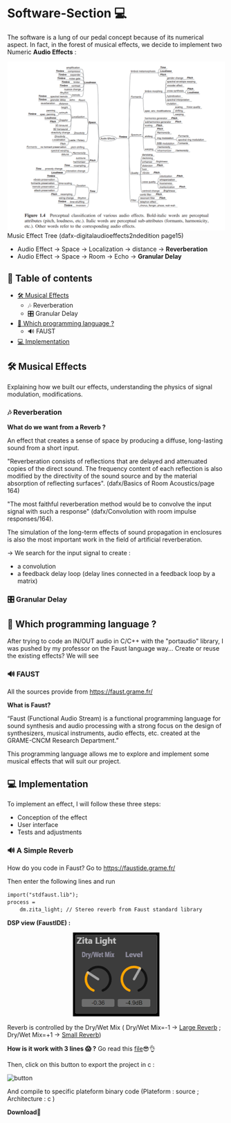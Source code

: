 # Software-Section 💻 
The software is a lung of our pedal concept because of its numerical aspect. In fact, in the forest of musical effects, we decide to implement two Numeric **Audio Effects** : 

<img src="https://github.com/lucacros/2324_Projet2A_PedaleGuitare/blob/Software-Section/img/Musiceffecttree.png" alt="Music Effect Tree" width="1000" />
Music Effect Tree (dafx-digitalaudioeffects2ndedition page15)


- Audio Effect → Space → Localization → distance → **Reverberation**
- Audio Effect → Space → Room → Echo → **Granular Delay**


## 📖 Table of contents
- [🛠 Musical Effects](#-musical-effects)
  - 🎶 Reverberation
  - 🎛️ Granular Delay
- [🔧 Which programming language ? ](#-which-programming-language-?)
  - 🔊 FAUST
- [💻  Implementation](#-implementation)

## 🛠 Musical Effects

Explaining how we built our effects, understanding the physics of signal modulation, modifications.

### 🎶 Reverberation

**What do we want from a Reverb ?** 

An effect that creates a sense of space by producing a diffuse, long-lasting sound from a short input.

"Reverberation consists of reflections that are delayed and attenuated copies of the direct sound. The frequency content of each reflection is also modified by the directivity of the sound source and by the material absorption of reflecting surfaces". (dafx/Basics of Room Acoustics/page 164)

"The most faithful reverberation method would be to convolve the input signal with such a response" (dafx/Convolution with room impulse responses/164).

The simulation of the long-term effects of sound propagation in enclosures is also the most important work in the field of artificial reverberation. 


→ We search for the input signal to create : 
- a convolution
- a feedback delay loop (delay lines connected in a feedback loop by a matrix)



### 🎛️ Granular Delay


## 🔧 Which programming language ?

After trying to code an IN/OUT audio in C/C++ with the "portaudio" library, I was pushed by my professor on the Faust language way... 
Create or reuse the existing effects? We will see

### 🔊 FAUST

All the sources provide from https://faust.grame.fr/

**What is Faust?**

“Faust (Functional Audio Stream) is a functional programming language for sound synthesis and audio processing with a strong focus on the design of synthesizers, musical instruments, audio effects, etc. created at the GRAME-CNCM Research Department.”

This programming language allows me to explore and implement some musical effects that will suit our project. 


## 💻  Implementation

To implement an effect, I will follow these three steps: 

- Conception of the effect
- User interface
- Tests and adjustments


### 🔊 A Simple Reverb

How do you code in Faust? Go to https://faustide.grame.fr/

Then enter the following lines and run
```html
import("stdfaust.lib");
process = 
    dm.zita_light; // Stereo reverb from Faust standard library
```
**DSP view (FaustIDE) :**
<div align="center">
  <img src="https://github.com/lucacros/2324_Projet2A_PedaleGuitare/blob/Software-Section/img/simplereverb.png" alt="DSP view" width="200" />
</div>

Reverb is controlled by the Dry/Wet Mix ( Dry/Wet Mix=-1 → [Large Reverb](https://github.com/lucacros/2324_Projet2A_PedaleGuitare/blob/Software-Section/audios/simplereverbOFF.wav) ; Dry/Wet Mix=+1 → [Small Reverb](https://github.com/lucacros/2324_Projet2A_PedaleGuitare/blob/Software-Section/audios/simplereverbOFF.wav))

**How is it work with 3 lines 😱 ?** Go read this [file](https://github.com/lucacros/2324_Projet2A_PedaleGuitare/blob/Software-Section/Simplereverb.md)😎👌

Then, click on this button to export the project in c  : 

<img width="66" alt="button" src="https://github.com/lucacros/2324_Projet2A_PedaleGuitare/assets/136320490/c4fad7d0-e04a-4c66-b4e1-c8aec9572571">

And compile to specific plateform binary code (Plateform : source ; Architecture : c )

**Download**🎁



